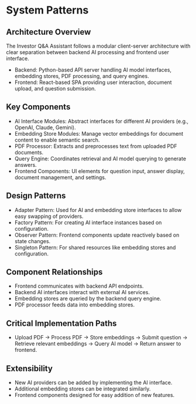 # System Patterns

## Architecture Overview

The Investor Q&A Assistant follows a modular client-server architecture with clear separation between backend AI processing and frontend user interface.

- Backend: Python-based API server handling AI model interfaces, embedding stores, PDF processing, and query engines.
- Frontend: React-based SPA providing user interaction, document upload, and question submission.

## Key Components

- AI Interface Modules: Abstract interfaces for different AI providers (e.g., OpenAI, Claude, Gemini).
- Embedding Store Modules: Manage vector embeddings for document content to enable semantic search.
- PDF Processor: Extracts and preprocesses text from uploaded PDF documents.
- Query Engine: Coordinates retrieval and AI model querying to generate answers.
- Frontend Components: UI elements for question input, answer display, document management, and settings.

## Design Patterns

- Adapter Pattern: Used for AI and embedding store interfaces to allow easy swapping of providers.
- Factory Pattern: For creating AI interface instances based on configuration.
- Observer Pattern: Frontend components update reactively based on state changes.
- Singleton Pattern: For shared resources like embedding stores and configuration.

## Component Relationships

- Frontend communicates with backend API endpoints.
- Backend AI interfaces interact with external AI services.
- Embedding stores are queried by the backend query engine.
- PDF processor feeds data into embedding stores.

## Critical Implementation Paths

- Upload PDF → Process PDF → Store embeddings → Submit question → Retrieve relevant embeddings → Query AI model → Return answer to frontend.

## Extensibility

- New AI providers can be added by implementing the AI interface.
- Additional embedding stores can be integrated similarly.
- Frontend components designed for easy addition of new features.
